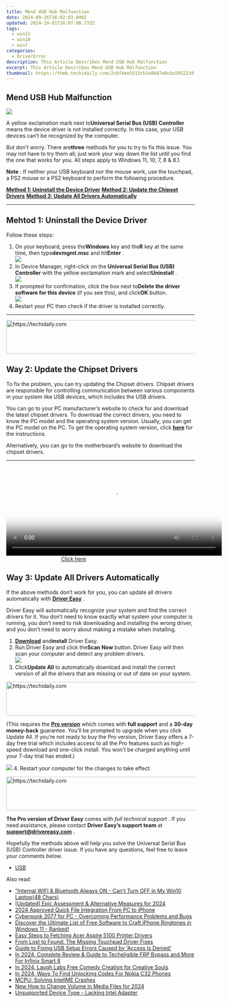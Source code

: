 ```yaml
---
title: Mend USB Hub Malfunction
date: 2024-09-26T16:02:03.040Z
updated: 2024-10-01T16:07:00.733Z
tags:
  - win11
  - win10
  - win7
categories:
  - DriverError
description: This Article Describes Mend USB Hub Malfunction
excerpt: This Article Describes Mend USB Hub Malfunction
thumbnail: https://thmb.techidaily.com/2c6f4ee5513cb1e8b97e0cba5952234ffb447e10ada86593b81e12229bc773a7.jpg
---
```


## Mend USB Hub Malfunction

![](https://images.drivereasy.com/wp-content/uploads/2018/07/img_5b55a005ac85d.jpg)

 A yellow exclamation mark next to**Universal Serial Bus (USB) Controller** means the device driver is not installed correctly. In this case, your USB devices can’t be recognized by the computer.

 But don’t worry. There are**three** methods for you to try to fix this issue. You may not have to try them all; just work your way down the list until you find the one that works for you. All steps apply to Windows 11, 10, 7, 8 & 8.1.

**Note** : If neither your USB keyboard nor the mouse work, use the touchpad, a PS2 mouse or a PS2 keyboard to perform the following procedure.

[**Method 1: Uninstall the Device Driver**](https://dhgate.sjv.io/5g6yb2)
[**Method 2: Update the Chipset Drivers**](https://oneplusfr.sjv.io/lxv4am)
**[Method 3: Update All Drivers Automatically](https://lightailing.sjv.io/k0ez0m)**

---

## Mehtod 1: Uninstall the Device Driver

Follow these steps:

1. On your keyboard, press the**Windows** key and the**R** key at the same time, then type**devmgmt.msc** and hit**Enter** .  
![](https://images.drivereasy.com/wp-content/uploads/2023/09/image-22.png)
2. In Device Manager, right-click on the **Universal Serial Bus (USB) Controller** with the yellow exclamation mark and select**Uninstall** .  
![](https://www.drivereasy.com/wp-content/uploads/2017/04/img_590197be52699.png)
3. If prompted for confirmation, click the box next to**Delete the driver software for this device** (if you see this), and click**OK** button.  
![](https://www.drivereasy.com/wp-content/uploads/2017/04/img_590197eb1814f.png)
4. Restart your PC then check if the driver is installed correctly.

---

<!-- affiliate ads begin -->
<a href="https://appsumo.8odi.net/c/5597632/2105870/7443" target="_top" id="2105870">
  <img src="//a.impactradius-go.com/display-ad/7443-2105870" border="0" alt="https://techidaily.com" width="728" height="90"/>
</a>
<img height="0" width="0" src="https://appsumo.8odi.net/i/5597632/2105870/7443" style="position:absolute;visibility:hidden;" border="0" />
<!-- affiliate ads end -->

## Way 2: Update the Chipset Drivers

 To fix the problem, you can try updating the Chipset drivers. Chipset drivers are responsible for controlling communication between various components in your system like USB devices, which includes the USB drivers.

 You can go to your PC manufacturer’s website to check for and download the latest chipset drivers. To download the correct drivers, you need to know the PC model and the operating system version. Usually, you can get the PC model on the PC. To get the operating system version, click **[here](https://tools.techidaily.com/drivereasy/download/)**  for the instructions.

 Alternatively, you can go to the motherboard’s website to download the chipset drivers.

---

<!-- affiliate ads begin -->
<span id="1982462">
					<video width="576" height="240" style="cursor:pointer"
           poster="//a.impactradius-go.com/display-clicktoplayimage/1982462.png"
           onclick="if(!this.playClicked){this.play();this.setAttribute('controls',true);this.playClicked=true;}">
	   <source src="//a.impactradius-go.com/display-ad/22993-1982462">
	   <img src="//a.impactradius-go.com/display-clicktoplayimage/1982462.png" style="border: none; height: 100%; width: 100%; object-fit: contain">
	</video>
	<div style="width:360px;text-align:center"><a href="javascript:window.open(decodeURIComponent('https%3A%2F%2Fhomestyler.sjv.io%2Fc%2F5597632%2F1982462%2F22993'), '_blank');void(0);">Click here</a></div>
</span>
<img height="0" width="0" src="https://imp.pxf.io/i/5597632/1982462/22993" style="position:absolute;visibility:hidden;" border="0" />
<!-- affiliate ads end -->

## Way 3: Update All Drivers Automatically

 If the above methods don’t work for you, you can update all drivers automatically with **[Driver Easy](https://tools.techidaily.com/drivereasy/download/)**  .

 Driver Easy will automatically recognize your system and find the correct drivers for it. You don’t need to know exactly what system your computer is running, you don’t need to risk downloading and installing the wrong driver, and you don’t need to worry about making a mistake when installing.

1. **[Download](https://tools.techidaily.com/drivereasy/download/)**  and**install** Driver Easy.
2. Run Driver Easy and click the**Scan Now** button. Driver Easy will then scan your computer and detect any problem drivers.  
![](https://www.drivereasy.com/wp-content/uploads/2020/10/6_0_scan-now.jpg)
3. Click**Update All** to automatically download and install the correct version of all the drivers that are missing or out of date on your system.  

<!-- affiliate ads begin -->
<a href="https://aligracehair.sjv.io/c/5597632/1959712/19272" target="_top" id="1959712">
  <img src="//a.impactradius-go.com/display-ad/19272-1959712" border="0" alt="https://techidaily.com" width="728" height="90"/>
</a>
<img height="0" width="0" src="https://aligracehair.sjv.io/i/5597632/1959712/19272" style="position:absolute;visibility:hidden;" border="0" />
<!-- affiliate ads end -->

 (This requires the **[Pro version](https://tools.techidaily.com/drivereasy/download/)**  which comes with **full support**  and a **30-day money-back**  guarantee. You’ll be prompted to upgrade when you click Update All. If you’re not ready to buy the Pro version, Driver Easy offers a 7-day free trial which includes access to all the Pro features such as high-speed download and one-click install. You won’t be charged anything until your 7-day trial has ended.)  

![](https://www.drivereasy.com/wp-content/uploads/2019/02/Intel-9-series-chipset-family-sata-ahci-controller.jpg)
4. Restart your computer for the changes to take effect.

<!-- affiliate ads begin -->
<a href="https://unicoeye.pxf.io/c/5597632/2134235/18498" target="_top" id="2134235">
  <img src="//a.impactradius-go.com/display-ad/18498-2134235" border="0" alt="https://techidaily.com" width="728" height="90"/>
</a>
<img height="0" width="0" src="https://unicoeye.pxf.io/i/5597632/2134235/18498" style="position:absolute;visibility:hidden;" border="0" />
<!-- affiliate ads end -->

**The Pro version of Driver Easy** comes with _full technical support_ . If you need assistance, please contact **Driver Easy’s support team** at **[support@drivereasy.com](https://bellelily.pxf.io/m5azgm) .**

 Hopefully the methods above will help you solve the Universal Serial Bus (USB) Controller driver issue. If you have any questions, feel free to leave your comments below.

* [USB](https://store.drivereasy.com/order/cart.php?PRODS=4731822&QTY=1&AFFILIATE=108875)

<ins class="adsbygoogle"
     style="display:block"
     data-ad-format="autorelaxed"
     data-ad-client="ca-pub-7571918770474297"
     data-ad-slot="1223367746"></ins>

<ins class="adsbygoogle"
     style="display:block"
     data-ad-client="ca-pub-7571918770474297"
     data-ad-slot="8358498916"
     data-ad-format="auto"
     data-full-width-responsive="true"></ins>

<span class="atpl-alsoreadstyle">Also read:</span>
<div><ul>
<li><a href="https://driver-error.techidaily.com/internal-wifi-and-bluetooth-always-on-cant-turn-off-in-my-win10-laptop48-chars/"><u>“Internal WIFI & Bluetooth Always ON - Can't Turn OFF in My Win10 Laptop(48 Chars)</u></a></li>
<li><a href="https://fox-info.techidaily.com/updated-epic-assessment-and-alternative-measures-for-2024/"><u>[Updated] Epic Assessment & Alternative Measures for 2024</u></a></li>
<li><a href="https://extra-support.techidaily.com/2024-approved-quick-file-integration-from-pc-to-iphone/"><u>2024 Approved Quick File Integration From PC to iPhone</u></a></li>
<li><a href="https://program-issues.techidaily.com/cyberpunk-2077-for-pc-overcoming-performance-problems-and-bugs/"><u>Cyberpunk 2077 for PC - Overcoming Performance Problems and Bugs</u></a></li>
<li><a href="https://discover-cloud.techidaily.com/discover-the-ultimate-list-of-free-software-to-craft-iphone-ringtones-in-windows-11-ranked/"><u>Discover the Ultimate List of Free Software to Craft iPhone Ringtones in Windows 11 - Ranked!</u></a></li>
<li><a href="https://hardware-updates.techidaily.com/easy-steps-to-fetching-acer-aspire-5100-printer-drivers/"><u>Easy Steps to Fetching Acer Aspire 5100 Printer Drivers</u></a></li>
<li><a href="https://driver-error.techidaily.com/from-lost-to-found-the-missing-touchpad-driver-fixes/"><u>From Lost to Found: The Missing Touchpad Driver Fixes</u></a></li>
<li><a href="https://driver-error.techidaily.com/guide-to-fixing-usb-setup-errors-caused-by-access-is-denied/"><u>Guide to Fixing USB Setup Errors Caused by 'Access Is Denied'</u></a></li>
<li><a href="https://unlock-android.techidaily.com/in-2024-complete-review-and-guide-to-techeligible-frp-bypass-and-more-for-infinix-smart-8-by-drfone-android/"><u>In 2024, Complete Review & Guide to Techeligible FRP Bypass and More For Infinix Smart 8</u></a></li>
<li><a href="https://fox-hovers.techidaily.com/in-2024-laugh-labs-free-comedy-creation-for-creative-souls/"><u>In 2024, Laugh Labs Free Comedy Creation for Creative Souls</u></a></li>
<li><a href="https://sim-unlock.techidaily.com/in-2024-ways-to-find-unlocking-codes-for-nokia-c32-phones-by-drfone-android/"><u>In 2024, Ways To Find Unlocking Codes For Nokia C32 Phones</u></a></li>
<li><a href="https://driver-error.techidaily.com/mcpu-solving-intellme-crashes/"><u>MCPU: Solving IntellME Crashes</u></a></li>
<li><a href="https://sound-tweaking.techidaily.com/new-how-to-change-volume-in-media-files-for-2024/"><u>New How to Change Volume in Media Files for 2024</u></a></li>
<li><a href="https://driver-error.techidaily.com/unsupported-device-type-lacking-intel-adapter/"><u>Unsupported Device Type - Lacking Intel Adapter</u></a></li>
</ul></div>

